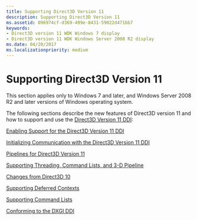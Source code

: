 ```yaml
---
title: Supporting Direct3D Version 11
description: Supporting Direct3D Version 11
ms.assetid: 096974cf-d369-499e-8431-59022d471bb7
keywords:
- Direct3D version 11 WDK Windows 7 display
- Direct3D version 11 WDK Windows Server 2008 R2 display
ms.date: 04/20/2017
ms.localizationpriority: medium
---
```


# Supporting Direct3D Version 11


This section applies only to Windows 7 and later, and Windows Server 2008 R2 and later versions of Windows operating system.

The following sections describe the new features of Direct3D version 11 and how to support and use the [Direct3D Version 11 DDI](https://msdn.microsoft.com/library/windows/hardware/ff552924):

[Enabling Support for the Direct3D Version 11 DDI](enabling-support-for-the-direct3d-version-11-ddi.md)

[Initializing Communication with the Direct3D Version 11 DDI](initializing-communication-with-the-direct3d-version-11-ddi.md)

[Pipelines for Direct3D Version 11](pipelines-for-direct3d-version-11.md)

[Supporting Threading, Command Lists, and 3-D Pipeline](supporting-threading--command-lists--and-3-d-pipeline.md)

[Changes from Direct3D 10](changes-from-direct3d-10.md)

[Supporting Deferred Contexts](supporting-deferred-contexts.md)

[Supporting Command Lists](supporting-command-lists.md)

[Conforming to the DXGI DDI](conforming-to-the-dxgi-ddi.md)

 

 





